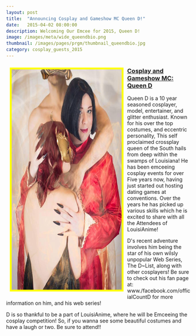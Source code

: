 ```yaml
---
layout: post
title:  "Announcing Cosplay and Gameshow MC Queen D!"
date:   2015-04-02 08:00:00
description: Welcoming Our Emcee for 2015, Queen D!
image: /images/meta/wide_queendbio.png
thumbnail: /images/pages/prgm/thumbnail_queendbio.jpg
category: cosplay_guests_2015
---
```


<a href="/images/cosplay-guests/queendbio.jpg" data-lightbox="Cosplay Image 1"><img class="img-responsive" src="/images/cosplay-guests/queendbio.jpg" alt="Queen D" width="300" height="600" style="border:5px solid yellow; float:left; margin:10px;"></a>
<h3><a href="https://www.facebook.com/officialCountD">Cosplay and Gameshow MC: Queen D</a></h3>
<p>Queen D is a 10 year seasoned cosplayer, model, entertainer, and glitter enthusiast. Known for his over the top costumes, and eccentric personality, This self proclaimed crossplay queen of the South hails from deep within the swamps of Louisiana! He has been emceeing cosplay events for over Five years now, having just started out hosting dating games at conventions. Over the years he has picked up various skills which he is excited to share with all the Attendees of LouisiAnime!</p>

<p>D's recent adventure involves him being the star of his own wilsly unpopular Web Series, The D~List, along with other cosplayers! Be sure to check out his fan page at: www./facebook.com/officialCountD for more information on him, and his web series!</p>

<p>D is so thankful to be a part of LouisiAnime, where he will be Emceeing the cosplay competition! So, if you wanna see some beautiful costumes and have a laugh or two. Be sure to attend!!</p>



